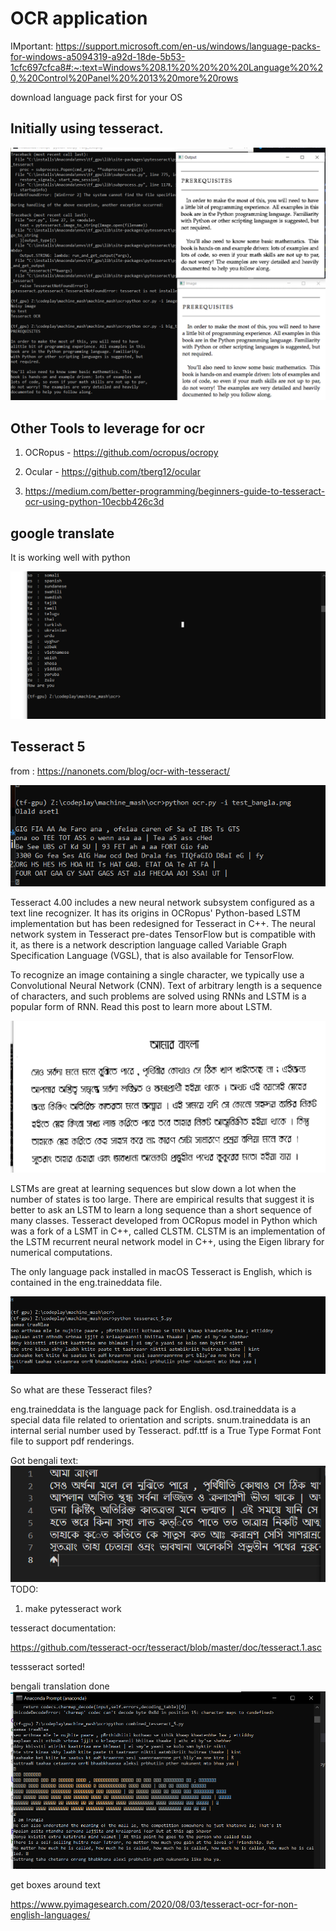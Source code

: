 # OCR application

IMportant: 
https://support.microsoft.com/en-us/windows/language-packs-for-windows-a5094319-a92d-18de-5b53-1cfc697cfca8#:~:text=Windows%208.1%20%20%20%20Language%20%20,%20Control%20Panel%20%2013%20more%20rows

download language pack first for your OS

## Initially using tesseract.

![](Screen.png)

## Other Tools to leverage for ocr

1. OCRopus - https://github.com/ocropus/ocropy

1. Ocular - https://github.com/tberg12/ocular

1. https://medium.com/better-programming/beginners-guide-to-tesseract-ocr-using-python-10ecbb426c3d

## google translate

It is working well with python

![](googletrans.png)

## Tesseract 5

from : https://nanonets.com/blog/ocr-with-tesseract/

![](tesseract_cots.png)

Tesseract 4.00 includes a new neural network subsystem configured as a text line recognizer. It has its origins in OCRopus' Python-based LSTM implementation but has been redesigned for Tesseract in C++. The neural network system in Tesseract pre-dates TensorFlow but is compatible with it, as there is a network description language called Variable Graph Specification Language (VGSL), that is also available for TensorFlow.

To recognize an image containing a single character, we typically use a Convolutional Neural Network (CNN). Text of arbitrary length is a sequence of characters, and such problems are solved using RNNs and LSTM is a popular form of RNN. Read this post to learn more about LSTM.

![](t5_preprocessed.png)

LSTMs are great at learning sequences but slow down a lot when the number of states is too large. There are empirical results that suggest it is better to ask an LSTM to learn a long sequence than a short sequence of many classes. Tesseract developed from OCRopus model in Python which was a fork of a LSMT in C++, called CLSTM. CLSTM is an implementation of the LSTM recurrent neural network model in C++, using the Eigen library for numerical computations.

The only language pack installed in macOS Tesseract is English, which is contained in the eng.traineddata file.

![](sub_optimal.png)

So what are these Tesseract files?

eng.traineddata is the language pack for English.
osd.traineddata is a special data file related to orientation and scripts.
snum.traineddata is an internal serial number used by Tesseract.
pdf.ttf is a True Type Format Font file to support pdf renderings.

Got bengali text:
![](bengali_text.png)
TODO:

1. make pytesseract work

tesseract documentation:

https://github.com/tesseract-ocr/tesseract/blob/master/doc/tesseract.1.asc

tessseract sorted!

bengali translation done
![](bengali_translated.png)

get boxes around text

https://www.pyimagesearch.com/2020/08/03/tesseract-ocr-for-non-english-languages/